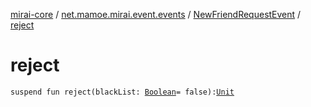 [mirai-core](../../index.md) / [net.mamoe.mirai.event.events](../index.md) / [NewFriendRequestEvent](index.md) / [reject](./reject.md)

# reject

`suspend fun reject(blackList: `[`Boolean`](https://kotlinlang.org/api/latest/jvm/stdlib/kotlin/-boolean/index.html)` = false): `[`Unit`](https://kotlinlang.org/api/latest/jvm/stdlib/kotlin/-unit/index.html)